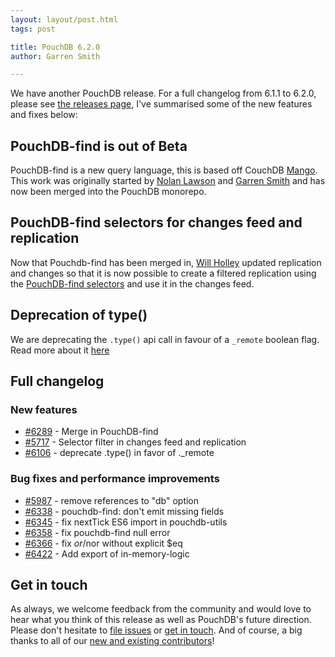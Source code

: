 ```yaml
---
layout: layout/post.html
tags: post

title: PouchDB 6.2.0
author: Garren Smith

---
```


We have another PouchDB release. For a full changelog from 6.1.1 to 6.2.0, please see [the releases page](https://github.com/pouchdb/pouchdb/releases), I've summarised some of the new features and fixes below:

## PouchDB-find is out of Beta
PouchDB-find is a new query language, this is based off CouchDB [Mango](http://docs.couchdb.org/en/2.0.0/api/database/find.html). This work was originally started by [Nolan Lawson](https://twitter.com/nolanlawson) and [Garren Smith](https://www.twitter.com/garrensmith) and has now been merged into the PouchDB monorepo.

## PouchDB-find selectors for changes feed and replication
Now that Pouchdb-find has been merged in, [Will Holley](https://twitter.com/willholley) updated replication and changes so that it is now possible to create a 
filtered replication using the [PouchDB-find selectors](https://github.com/pouchdb/pouchdb/issues/5717) and use it in the changes feed.

## Deprecation of type()

We are deprecating the `.type()` api call in favour of a `_remote` boolean flag. Read more about it [here](https://github.com/pouchdb/pouchdb/issues/6106)

## Full changelog

### New features

- [#6289](https://github.com/pouchdb/pouchdb/issues/6289) - Merge in PouchDB-find
- [#5717](https://github.com/pouchdb/pouchdb/issues/5717) - Selector filter in changes feed and replication
- [#6106](https://github.com/pouchdb/pouchdb/issues/6106) - deprecate .type() in favor of ._remote

### Bug fixes and performance improvements

- [#5987](https://github.com/pouchdb/pouchdb/pull/5987) - remove references to "db" option
- [#6338](https://github.com/pouchdb/pouchdb/pull/6338) - pouchdb-find: don't emit missing fields
-	[#6345](https://github.com/pouchdb/pouchdb/issues/6345) - fix nextTick ES6 import in pouchdb-utils
- [#6358](https://github.com/pouchdb/pouchdb/issues/6358) - fix pouchdb-find null error
- [#6366](https://github.com/pouchdb/pouchdb/issues/6366) - fix $or/$nor without explicit $eq
- [#6422](https://github.com/pouchdb/pouchdb/issues/6422) - Add export of in-memory-logic
## Get in touch

As always, we welcome feedback from the community and would love to hear what you think of this release as well as PouchDB's future direction. Please don't hesitate to [file issues](https://github.com/pouchdb/pouchdb/issues) or [get in touch](https://github.com/pouchdb/pouchdb/blob/master/CONTRIBUTING.md#get-in-touch). And of course, a big thanks to all of our [new and existing contributors](https://github.com/pouchdb/pouchdb/graphs/contributors)!
